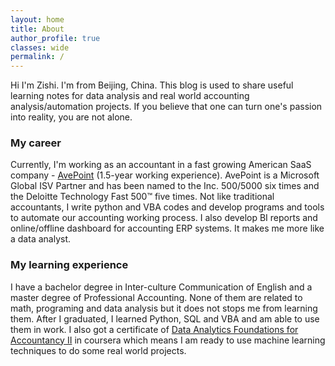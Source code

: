 ```yaml
---
layout: home
title: About
author_profile: true
classes: wide
permalink: /
---
```



Hi I'm Zishi. I'm from Beijing, China. This blog is used to share useful learning notes for data analysis and real world accounting analysis/automation projects. If you believe that one can turn one's passion into reality, you are not alone.

### My career
Currently, I'm working as an accountant in a fast growing American SaaS company - [AvePoint](https://www.avepoint.com/about/) (1.5-year working experience). AvePoint is a Microsoft Global ISV Partner and has been named to the Inc. 500/5000 six times and the Deloitte Technology Fast 500™ five times. Not like traditional accountants, I write python and VBA codes and develop programs and tools to automate our accounting working process. I also develop BI reports and online/offline dashboard for accounting ERP systems. It makes me more like a data analyst.

### My learning experience
I have a bachelor degree in Inter-culture Communication of English and a master degree of Professional Accounting. None of them are related to math, programing and data analysis but it does not stops me from learning them. After I graduated, I learned Python, SQL and VBA and am able to use them in work. I also got a certificate of [Data Analytics Foundations for Accountancy II](https://www.coursera.org/account/accomplishments/certificate/RK83Y97QPK8G) in coursera which means I am ready to use machine learning techniques to do some real world projects.



